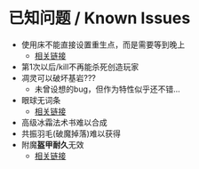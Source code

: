 # 已知问题 / Known Issues

- 使用床不能直接设置重生点，而是需要等到晚上
    - [相关链接](https://github.com/someaddons/dusk/issues/18)
- 第1次以后/kill不再能杀死创造玩家
- 凋灵可以破坏基岩???
    - 未曾设想的bug，但作为特性似乎还不错...
- 眼球无词条
    - [相关链接](https://github.com/Globox1997/AdventureZ/issues/183)
- 高级冰霜法术书难以合成
- 共振羽毛(破魔掉落)难以获得
- 附魔**盔甲耐久**无效
    - [相关链接](https://github.com/LangYueMc/EquipmentStandard/pull/13)